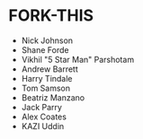 # FORK-THIS

- Nick Johnson
- Shane Forde
- Vikhil "5 Star Man" Parshotam
- Andrew Barrett
- Harry Tindale
- Tom Samson
- Beatriz Manzano
- Jack Parry
- Alex Coates
- KAZI Uddin